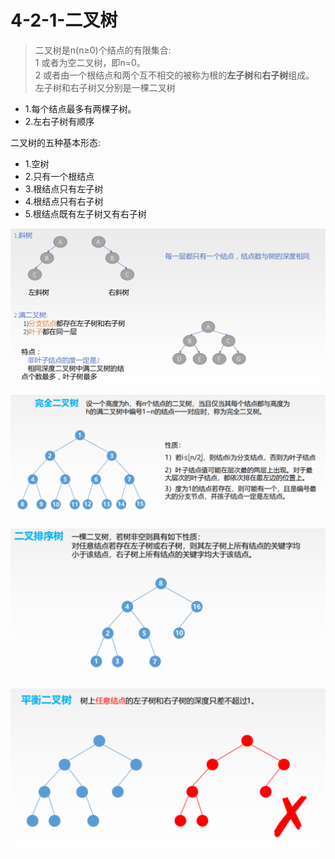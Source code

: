 # 4-2-1-二叉树

> 二叉树是n\(n≥0\)个结点的有限集合:  
> 1 或者为空二叉树，即n=0。   
> 2 或者由一个根结点和两个互不相交的被称为根的**左子树**和**右子树**组成。  
> 左子树和右子树又分别是一棵二叉树

* 1.每个结点最多有两棵子树。 
* 2.左右子树有顺序

二叉树的五种基本形态:

* 1.空树
* 2.只有一个根结点
* 3.根结点只有左子树
* 4.根结点只有右子树
* 5.根结点既有左子树又有右子树

![](../../.gitbook/assets/image%20%28290%29.png)

![](../../.gitbook/assets/image%20%28200%29.png)

![](../../.gitbook/assets/image%20%28210%29.png)

![](../../.gitbook/assets/image%20%28189%29.png)





